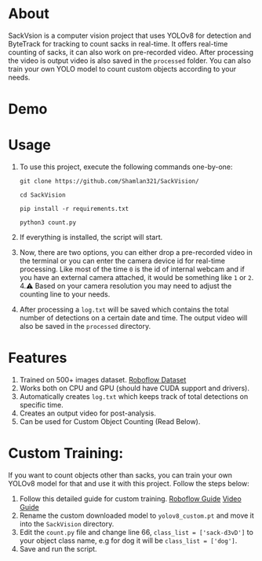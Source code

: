 # About
SackVsion is a computer vision project that uses YOLOv8 for detection and ByteTrack for tracking to count sacks in real-time. It offers real-time counting of sacks, it can also work on pre-recorded video. After processing the video is output video is also saved in the `processed` folder. You can also train your own YOLO model to count custom objects according to your needs.
# Demo


# Usage
1. To use this project, execute the following commands one-by-one:
   ```
   git clone https://github.com/Shamlan321/SackVision/

   cd SackVision

   pip install -r requirements.txt

   python3 count.py
   ```
 
2. If everything is installed, the script will start.

3. Now, there are two options, you can either drop a pre-recorded video in the terminal or you can enter the camera device id for real-time processing. Like most of the time `0` is the id of internal webcam and if you have an external camera attached, it would be something like `1` or `2`. 
4.:warning: Based on your camera resolution you may need to adjust the counting line to your needs. 
5. After processing a `log.txt` will be saved which contains the total number of detections on a certain date and time. The output video will also be saved in the `processed` directory.

# Features
1. Trained on 500+ images dataset. [Roboflow Dataset](https://universe.roboflow.com/huui/engro-sack/dataset/1)
2. Works both on CPU and GPU (should have CUDA support and drivers).
3. Automatically creates `log.txt` which keeps track of total detections on specific time.
4. Creates an output video for post-analysis.
5. Can be used for Custom Object Counting (Read Below).

# Custom Training:
If you want to count objects other than sacks, you can train your own YOLOv8 model for that and use it with this project. Follow the steps below:

1. Follow this detailed guide for custom training. [Roboflow Guide](https://blog.roboflow.com/how-to-train-yolov8-on-a-custom-dataset)   [Video Guide](https://www.youtube.com/watch?v=wuZtUMEiKWY&t=547s)
2. Rename the custom downloaded model to `yolov8_custom.pt` and move it into the `SackVision` directory.
3. Edit the `count.py` file and change line 66, `class_list = ['sack-d3vD']` to your object class name, e.g for dog it will be `class_list = ['dog']`.
4. Save and run the script.
